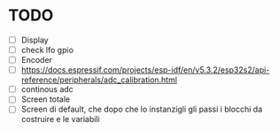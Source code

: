 # TODO

- [ ] Display
- [ ] check lfo gpio
- [ ] Encoder
- [ ] <https://docs.espressif.com/projects/esp-idf/en/v5.3.2/esp32s2/api-reference/peripherals/adc_calibration.html>
- [ ] continous adc
- [ ] Screen totale
- [ ] Screen di default, che dopo che lo instanzigli gli passi i blocchi da costruire e le variabili